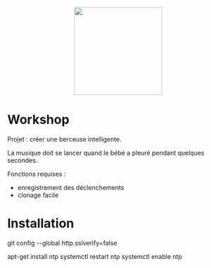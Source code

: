 <p align="center">
<img src="http://blog.xebia.fr/wp-content/uploads/2015/03/rass.png" width="200"/>
</p>

# Workshop

Projet : créer une berceuse intelligente.

La musique doit se lancer quand le bébé a pleuré pendant quelques secondes.

Fonctions requises :
- enregistrement des déclenchements
- clonage facile

# Installation

git config --global http.sslverify=false

apt-get install ntp
systemctl restart ntp
systemctl enable ntp 
